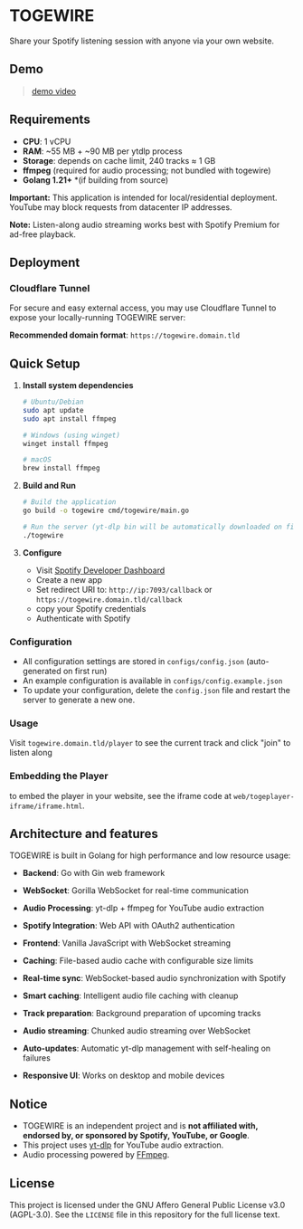 # TOGEWIRE

Share your Spotify listening session with anyone via your own website.

## Demo

> [demo video](https://main.kurodaze.pages.dev/assets/togewiredemo.mp4)

## Requirements

- **CPU**: 1 vCPU
- **RAM**: ~55 MB + ~90 MB per ytdlp process
- **Storage**: depends on cache limit, 240 tracks ≈ 1 GB
- **ffmpeg** (required for audio processing; not bundled with togewire)
- **Golang 1.21+** *(if building from source)

**Important:** This application is intended for local/residential deployment. YouTube may block requests from datacenter IP addresses.

**Note:** Listen-along audio streaming works best with Spotify Premium for ad-free playback.

## Deployment

### Cloudflare Tunnel
For secure and easy external access, you may use Cloudflare Tunnel to expose your locally-running TOGEWIRE server:

**Recommended domain format**: `https://togewire.domain.tld`

## Quick Setup

1. **Install system dependencies**
   ```bash
   # Ubuntu/Debian
   sudo apt update
   sudo apt install ffmpeg
   
   # Windows (using winget)
   winget install ffmpeg
   
   # macOS
   brew install ffmpeg
   ```

2. **Build and Run**
   ```bash
   # Build the application
   go build -o togewire cmd/togewire/main.go
   
   # Run the server (yt-dlp bin will be automatically downloaded on first run)
   ./togewire
   ```

3. **Configure**
   - Visit [Spotify Developer Dashboard](https://developer.spotify.com/dashboard)
   - Create a new app
   - Set redirect URI to: `http://ip:7093/callback` or `https://togewire.domain.tld/callback`
   - copy your Spotify credentials
   - Authenticate with Spotify

### Configuration
- All configuration settings are stored in `configs/config.json` (auto-generated on first run)
- An example configuration is available in `configs/config.example.json`
- To update your configuration, delete the `config.json` file and restart the server to generate a new one.

### Usage

Visit `togewire.domain.tld/player` to see the current track and click "join" to listen along

### Embedding the Player

to embed the player in your website, see the iframe code at `web/togeplayer-iframe/iframe.html`.

## Architecture and features

TOGEWIRE is built in Golang for high performance and low resource usage:

- **Backend**: Go with Gin web framework
- **WebSocket**: Gorilla WebSocket for real-time communication  
- **Audio Processing**: yt-dlp + ffmpeg for YouTube audio extraction
- **Spotify Integration**: Web API with OAuth2 authentication
- **Frontend**: Vanilla JavaScript with WebSocket streaming
- **Caching**: File-based audio cache with configurable size limits

- **Real-time sync**: WebSocket-based audio synchronization with Spotify
- **Smart caching**: Intelligent audio file caching with cleanup
- **Track preparation**: Background preparation of upcoming tracks
- **Audio streaming**: Chunked audio streaming over WebSocket
- **Auto-updates**: Automatic yt-dlp management with self-healing on failures
- **Responsive UI**: Works on desktop and mobile devices

## Notice
- TOGEWIRE is an independent project and is **not affiliated with, endorsed by, or sponsored by Spotify, YouTube, or Google**.
- This project uses [yt-dlp](https://github.com/yt-dlp/yt-dlp) for YouTube audio extraction.
- Audio processing powered by [FFmpeg](https://ffmpeg.org/).

## License

This project is licensed under the GNU Affero General Public License v3.0 (AGPL-3.0).
See the `LICENSE` file in this repository for the full license text.
